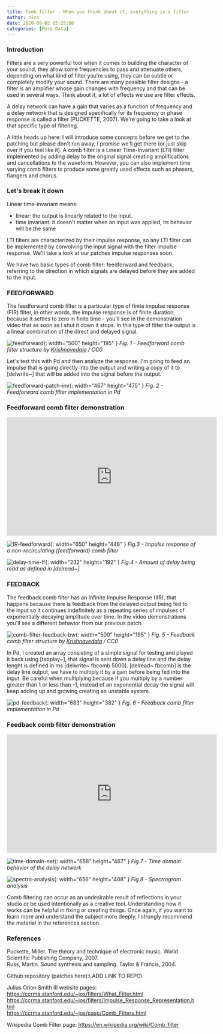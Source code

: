 ```yaml
---
title: Comb filter - When you think about it, everything is a filter
author: nico
date: 2020-09-02 15:25:00
categories: [Pure Data]
---
```


### Introduction

Filters are a very powerful tool when it comes to building the character of your sound, they allow some frequencies to pass and attenuate others, depending on what kind of filter you're using, they can be subtle or completely modify your sound. There are many possible filter designs - a filter is an amplifier whose gain changes with frequency and that can be used in several ways. Think about it, a lot of effects we use are filter effects.

A delay network can have a gain that varies as a function of frequency and a delay network that is designed specifically for its frequency or phase response is called a filter (PUCKETTE, 2007). We're going to take a look at that specific type of filtering. 

A little heads up here: I will introduce some concepts before we get to the patching but please don't run away, I promise we'll get there (or just skip over if you feel like it). A comb filter is a Linear Time-Invariant (LTI) filter implemented by adding delay to the original signal creating amplifications and cancellations to the waveform. However, you can also implement time varying comb filters to produce some greatly used effects such as phasers, flangers and chorus.

### Let's break it down

Linear time-invariant means:

- linear: the output is linearly related to the input. 
- time invariant: it doesn't matter when an input was applied, its behavior will be the same

LTI filters are characterized by their impulse response, so any LTI filter can be implemented by convolving the input signal with the filter impulse response. We'll take a look at our patches impulse responses soon.

We have two basic types of comb filter: feedforward and feedback, referring to the direction in which signals are delayed before they are added to the input.

### FEEDFORWARD

The feedforward comb filter is a particular type of finite impulse response (FIR) filter, in other words, the impulse response is of finite duration, because it settles to zero in finite time - you'll see in the demonstration video that as soon as I shut it down it stops. In this type of filter the output is a linear combination of the direct and delayed signal.

![feedforward](https://raw.githubusercontent.com/nico-audio/nico-audio.github.io/main/_posts/img/PdCombFilter/Fig1_500px-Comb_filter_feedforward-bw.png){: width="500" height="195" }
_Fig. 1 - Feedforward comb filter structure by <a href="https://commons.wikimedia.org/wiki/File:Comb_filter_feedforward.svg" title="via Wikimedia Commons">Krishnavedala</a> / CC0_

Let's test this with Pd and then analyze the response. I'm going to feed an impulse that is going directly into the output and writing a copy of it to [delwrite~] that will be added into the signal before the output.

![feedforward-patch-inv](https://raw.githubusercontent.com/nico-audio/nico-audio.github.io/main/_posts/img/PdCombFilter/Fig2_feedforward-patch-inv.png){: width="467" height="475" }
_Fig. 2 - Feedforward comb filter implementation in Pd_

### Feedforward comb filter demonstration

<div style="text-align: center;"><iframe width="560" height="315" src="https://www.youtube.com/embed/ui1oK012tnE" frameborder="0" allow="accelerometer; autoplay; encrypted-media; gyroscope; picture-in-picture" allowfullscreen></iframe></div>

![IR-feedforward](https://raw.githubusercontent.com/nico-audio/nico-audio.github.io/main/_posts/img/PdCombFilter/Fig3_feedforward-comb-invert.png){: width="650" height="448" }
_Fig.3 - Impulse response of a non-recirculating (feedforward) comb filter_

![delay-time-ff](https://raw.githubusercontent.com/nico-audio/nico-audio.github.io/main/_posts/img/PdCombFilter/Fig4_delay-time-feedforward-color.png){: width="232" height="192" }
_Fig.4 - Amount of delay being read as defined in [delread~]_

### FEEDBACK

The feedback comb filter has an Infinite Impulse Response (IIR), that happens because there is feedback from the delayed output being fed to the input so it continues indefinitely as a repeating series of impulses of exponentially decaying amplitude over time. In the video demonstrations you'll see a different behavior from our previous patch.

![comb-filter-feedback-bw](https://raw.githubusercontent.com/nico-audio/nico-audio.github.io/main/_posts/img/PdCombFilter/Fig5_500px-Comb_filter_feedback-bw.png){: width="500" height="195" }
_Fig. 5 - Feedback comb filter structure by <a href="https://commons.wikimedia.org/wiki/File:Comb_filter_feedback.svg" title="via Wikimedia Commons">Krishnavedala</a> / CC0_

In Pd, I created an array consisting of a simple signal for testing and played it back using [tabplay~], that signal is sent down a delay line and the delay lenght is defined in ms [delwrite~ fbcomb 5000]. [delread~ fbcomb] is the delay line output, we have to multiply it by a gain before being fed into the input. Be careful when multiplying because if you multiply by a number greater than 1 or less than -1, instead of an exponential decay the signal will keep adding up and growing creating an unstable system.

![pd-feedback](https://raw.githubusercontent.com/nico-audio/nico-audio.github.io/main/_posts/img/PdCombFilter/Fig6_pd-invert-recirculating-comb.png){: width="683" height="382" }
_Fig. 6 - Feedback comb filter implementation in Pd_


### Feedback comb filter demonstration

<div style="text-align: center;"><iframe width="560" height="315" src="https://www.youtube.com/embed/CBkURqWqTFA" frameborder="0" allow="accelerometer; autoplay; encrypted-media; gyroscope; picture-in-picture" allowfullscreen></iframe></div>

![time-domain-net](https://raw.githubusercontent.com/nico-audio/nico-audio.github.io/main/_posts/img/PdCombFilter/Fig7_waveform-analysis-fbcomb-crop.png){: width="658" height="467" }
_Fig.7 - Time domain behavior of the delay network_

![spectro-analysis](https://raw.githubusercontent.com/nico-audio/nico-audio.github.io/main/_posts/img/PdCombFilter/Fig8_spect-analysis-fbcomb.png){: width="656" height="408" }
_Fig.8 - Spectrogram analysis_

Comb filtering can occur as an undesirable result of reflections in your studio or be used intentionally as a creative tool. Understanding how it works can be helpful in fixing or creating things. Once again, if you want to learn more and understand the subject more deeply, I strongly recommend the material in the references section.

### References

Puckette, Miller. The theory and technique of electronic music. World Scientific Publishing Company, 2007.\
Russ, Martin. Sound synthesis and sampling. Taylor & Francis, 2004.

Github repository (patches here):\ 
ADD LINK TO REPO\

Julius Orion Smith III website pages:\
<https://ccrma.stanford.edu/~jos/filters/What_Filter.html>\
<https://ccrma.stanford.edu/~jos/filters/Impulse_Response_Representation.html>\
<https://ccrma.stanford.edu/~jos/pasp/Comb_Filters.html>

Wikipedia Comb Filter page: <https://en.wikipedia.org/wiki/Comb_filter>